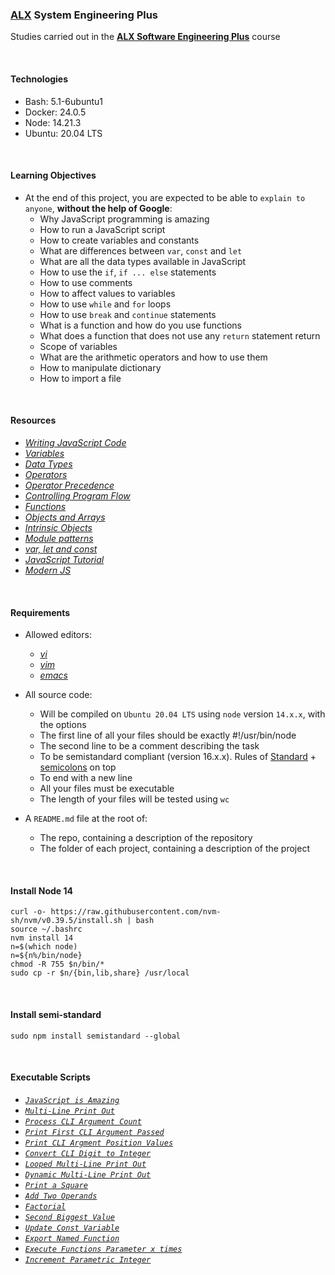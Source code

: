 ### [ALX](https://www.alxafrica.com/) System Engineering Plus

Studies carried out in the **[ALX Software Engineering Plus](https://www.alxafrica.com/software-engineering-plus/)** course

<br />

#### Technologies

* Bash:     5.1-6ubuntu1
* Docker:   24.0.5
* Node:     14.21.3
* Ubuntu:   20.04 LTS

<br />

#### Learning Objectives

* At the end of this project, you are expected to be able to `explain to anyone`, **without the help of Google**:
    * Why JavaScript programming is amazing
    * How to run a JavaScript script
    * How to create variables and constants
    * What are differences between `var`, `const` and `let`
    * What are all the data types available in JavaScript
    * How to use the `if`, `if ... else` statements
    * How to use comments
    * How to affect values to variables
    * How to use `while` and `for` loops
    * How to use `break` and `continue` statements
    * What is a function and how do you use functions
    * What does a function that does not use any `return` statement return
    * Scope of variables
    * What are the arithmetic operators and how to use them
    * How to manipulate dictionary
    * How to import a file

<br />

#### Resources

* _[Writing JavaScript Code](https://developer.mozilla.org/en-US/docs/Learn/Getting_started_with_the_web/JavaScript_basics)_
* _[Variables](https://developer.mozilla.org/en-US/docs/Learn/JavaScript/First_steps/Variables)_
* _[Data Types](https://developer.mozilla.org/en-US/docs/Web/JavaScript/Data_structures)_
* _[Operators](https://developer.mozilla.org/en-US/docs/Learn/Getting_started_with_the_web/JavaScript_basics)_
* _[Operator Precedence](https://developer.mozilla.org/en-US/docs/Web/JavaScript/Reference/Operators/Operator_Precedence)_
* _[Controlling Program Flow](https://developer.mozilla.org/en-US/docs/Web/JavaScript/Guide/Control_flow_and_error_handling)_
* _[Functions](https://developer.mozilla.org/en-US/docs/Learn/JavaScript/Building_blocks/Functions)_
* _[Objects and Arrays](https://developer.mozilla.org/en-US/docs/Learn/JavaScript/Objects)_
* _[Intrinsic Objects](https://developer.mozilla.org/en-US/docs/Learn/JavaScript/Objects)_
* _[Module patterns](https://darrenderidder.github.io/talks/ModulePatterns/#/)_
* _[var, let and const](https://www.youtube.com/watch?v=sjyJBL5fkp8)_
* _[JavaScript Tutorial](https://www.youtube.com/watch?v=vZBCTc9zHtI)_
* _[Modern JS](https://github.com/mbeaudru/modern-js-cheatsheet)_

<br />

#### Requirements

* Allowed editors:
    * _[vi](https://www.geeksforgeeks.org/vi-editor-unix/)_
    * _[vim](https://www.geeksforgeeks.org/getting-started-with-vim-editor-in-linux/)_
    * _[emacs](https://www.geeksforgeeks.org/emacs-command-in-linux-with-examples/)_

* All source code:
    * Will be compiled on `Ubuntu 20.04 LTS` using `node` version `14.x.x`, with the options
    * The first line of all your files should be exactly #!/usr/bin/node
    * The second line to be a comment describing the task
    * To be semistandard compliant (version 16.x.x). Rules of [Standard](https://standardjs.com/rules.html) + [semicolons](https://github.com/standard/semistandard) on top
    * To end with a new line
    * All your files must be executable
    * The length of your files will be tested using `wc`

* A `README.md` file at the root of:
    * The repo, containing a description of the repository
    * The folder of each project, containing a description of the project

<br />

#### Install Node 14

```
curl -o- https://raw.githubusercontent.com/nvm-sh/nvm/v0.39.5/install.sh | bash
source ~/.bashrc
nvm install 14
n=$(which node)
n=${n%/bin/node}
chmod -R 755 $n/bin/* 
sudo cp -r $n/{bin,lib,share} /usr/local
```

<br />

#### Install semi-standard

```
sudo npm install semistandard --global
```

<br />

#### Executable Scripts

* _[`JavaScript is Amazing`](0-javascript_is_amazing.js)_
* _[`Multi-Line Print Out`](1-multi_languages.js)_
* _[`Process CLI Argument Count`](2-arguments.js)_
* _[`Print First CLI Argument Passed`](3-value_argument.js)_
* _[`Print CLI Argment Position Values`](4-concat.js)_
* _[`Convert CLI Digit to Integer`](5-to_integer.js)_
* _[`Looped Multi-Line Print Out`](6-multi_languages_loop.js)_
* _[`Dynamic Multi-Line Print Out`](7-multi_c.js)_
* _[`Print a Square`](8-square.js)_
* _[`Add Two Operands`](9-add.js)_
* _[`Factorial`](10-factorial.js)_
* _[`Second Biggest Value`](11-second_biggest.js)_
* _[`Update Const Variable`](12-object.js)_
* _[`Export Named Function`](13-add.js)_
* _[`Execute Functions Parameter x times`](101-call_me_moby.js)_
* _[`Increment Parametric Integer`](102-add_me_maybe.js)_

<br />
